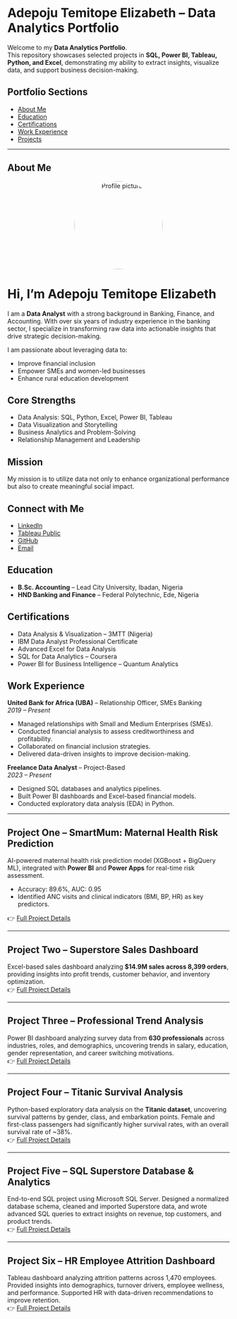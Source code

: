 # Adepoju Temitope Elizabeth – Data Analytics Portfolio  

Welcome to my **Data Analytics Portfolio**.  
This repository showcases selected projects in **SQL, Power BI, Tableau, Python, and Excel**, demonstrating my ability to extract insights, visualize data, and support business decision-making.  

##  Portfolio Sections
- [About Me](#about-me)  
- [Education](#education)  
- [Certifications](#certifications)  
- [Work Experience](#work-experience)  
- [Projects](PROJECTS.md)  

---

## About Me  

<p align="center">
  <img src="https://github.com/user-attachments/assets/2a55347d-b4c2-4a3c-9748-b3faa0e5ef46"
       alt="Profile picture"
       width="200"
       style="border-radius: 50%;" />
</p>


# Hi, I’m Adepoju Temitope Elizabeth

I am a **Data Analyst** with a strong background in Banking, Finance, and Accounting. With over six years of industry experience in the banking sector, I specialize in transforming raw data into actionable insights that drive strategic decision-making.

I am passionate about leveraging data to:

- Improve financial inclusion  
- Empower SMEs and women-led businesses  
- Enhance rural education development  

## Core Strengths
- Data Analysis: SQL, Python, Excel, Power BI, Tableau  
- Data Visualization and Storytelling  
- Business Analytics and Problem-Solving  
- Relationship Management and Leadership  

## Mission
My mission is to utilize data not only to enhance organizational performance but also to create meaningful social impact.

## Connect with Me
- [LinkedIn](https://www.linkedin.com/in/temitopeadep/)  
- [Tableau Public](https://public.tableau.com/app/profile/temitope.adepoju/vizzes)  
- [GitHub](https://github.com/Temitopeadep)
- [Email](adepoju.temitope@outlook.com)

## Education  
- **B.Sc. Accounting** – Lead City University, Ibadan, Nigeria  
- **HND Banking and Finance** – Federal Polytechnic, Ede, Nigeria  

## Certifications  
- Data Analysis & Visualization – 3MTT (Nigeria)  
- IBM Data Analyst Professional Certificate  
- Advanced Excel for Data Analysis  
- SQL for Data Analytics – Coursera  
- Power BI for Business Intelligence – Quantum Analytics  

## Work Experience  
**United Bank for Africa (UBA)** – Relationship Officer, SMEs Banking  
*2019 – Present*  
- Managed relationships with Small and Medium Enterprises (SMEs).  
- Conducted financial analysis to assess creditworthiness and profitability.  
- Collaborated on financial inclusion strategies.  
- Delivered data-driven insights to improve decision-making.  

**Freelance Data Analyst** – Project-Based  
*2023 – Present*  
- Designed SQL databases and analytics pipelines.  
- Built Power BI dashboards and Excel-based financial models.  
- Conducted exploratory data analysis (EDA) in Python.  

---

## Project One – SmartMum: Maternal Health Risk Prediction  
AI-powered maternal health risk prediction model (XGBoost + BigQuery ML), integrated with **Power BI** and **Power Apps** for real-time risk assessment.  
- Accuracy: 89.6%, AUC: 0.95  
- Identified ANC visits and clinical indicators (BMI, BP, HR) as key predictors.

  
👉 [Full Project Details](PROJECT1.md#project-one--smartmum-maternal-health-risk-prediction-through-ai-xgboost-model)



---

## Project Two – Superstore Sales Dashboard  
Excel-based sales dashboard analyzing **$14.9M sales across 8,399 orders**, providing insights into profit trends, customer behavior, and inventory optimization.  
👉 [Full Project Details](PROJECT2.md#project-two--superstore-sales-dashboard)  

---

## Project Three – Professional Trend Analysis  
Power BI dashboard analyzing survey data from **630 professionals** across industries, roles, and demographics, uncovering trends in salary, education, gender representation, and career switching motivations.  
👉 [Full Project Details](PROJECT3.md#project-three--professional-trend-analysis)  

---

## Project Four – Titanic Survival Analysis  
Python-based exploratory data analysis on the **Titanic dataset**, uncovering survival patterns by gender, class, and embarkation points. Female and first-class passengers had significantly higher survival rates, with an overall survival rate of ~38%.  
👉 [Full Project Details](PROJECT4.md#project-four--titanic-survival-analysis)  

---

## Project Five – SQL Superstore Database & Analytics  
End-to-end SQL project using Microsoft SQL Server. Designed a normalized database schema, cleaned and imported Superstore data, and wrote advanced SQL queries to extract insights on revenue, top customers, and product trends.  
👉 [Full Project Details](PROJECT5.md#project-five--sql-superstore-database--analytics)  

---

## Project Six – HR Employee Attrition Dashboard  
Tableau dashboard analyzing attrition patterns across 1,470 employees. Provided insights into demographics, turnover drivers, employee wellness, and performance. Supported HR with data-driven recommendations to improve retention.  
👉 [Full Project Details](PROJECT6.md#project-six--hr-employee-attrition-dashboard)  


